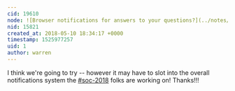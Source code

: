 ```yaml
---
cid: 19610
node: ![Browser notifications for answers to your questions?](../notes/warren/02-26-2018/browser-notifications-for-answers-to-your-questions)
nid: 15821
created_at: 2018-05-10 18:34:17 +0000
timestamp: 1525977257
uid: 1
author: warren
---
```


I think we're going to try -- however it may have to slot into the overall notifications system the [#soc-2018](/tag/soc-2018) folks are working on! Thanks!!!